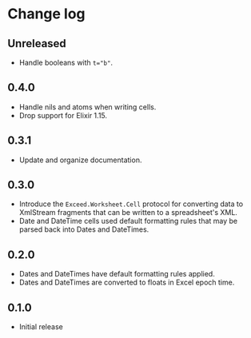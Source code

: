# Change log

## Unreleased

- Handle booleans with `t="b"`.

## 0.4.0

- Handle nils and atoms when writing cells.
- Drop support for Elixir 1.15.

## 0.3.1

- Update and organize documentation.

## 0.3.0

- Introduce the `Exceed.Worksheet.Cell` protocol for converting data
  to XmlStream fragments that can be written to a spreadsheet's XML.
- Date and DateTime cells used default formatting rules that may be
  parsed back into Dates and DateTimes.

## 0.2.0

- Dates and DateTimes have default formatting rules applied.
- Dates and DateTimes are converted to floats in Excel epoch time.

## 0.1.0

- Initial release
